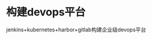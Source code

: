 

<!--
https://blog.csdn.net/zbbkeepgoing/category_7969146.html


使用Jenkins Pipeline插件和Docker打造容器化构建环境
https://blog.csdn.net/sisiy2015/article/details/51024608

jenkins+kubernetes+harbor+gitlab构建企业级devops平台 
https://mp.weixin.qq.com/s?__biz=MzU0NjEwMTg4Mg==&mid=2247483962&idx=1&sn=595eac335f7fb523bbb60cbbede109ca&chksm=fb638d2fcc14043990967471ba8a2aaf389ab483594fd81395b5afda1c23a9eff4371df6bca4&scene=21#wechat_redirect

基于 Jenkins、Gitlab、Harbor、Helm 和 K8S 的 CI/CD(一)
-->


# 构建devops平台  
jenkins+kubernetes+harbor+gitlab构建企业级devops平台   

